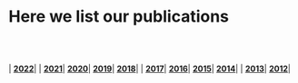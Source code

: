 # Here we list our publications

<br />
<br />

| [**2022**](publications/2022.md)|
| [**2021**](publications/2021.md)| [**2020**](publications/2020.md)| [**2019**](publications/2019.md)| [**2018**](publications/2018.md)| 
| [**2017**](publications/2017.md)| [**2016**](publications/2016.md)| [**2015**](publications/2015.md)| [**2014**](publications/2014.md)| 
| [**2013**](publications/2013.md)| [**2012**](publications/2012.md)| 
